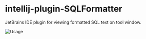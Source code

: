 # intellij-plugin-SQLFormatter

JetBrains IDE plugin for viewing formatted SQL text on tool window.

![Usage](https://raw.githubusercontent.com/roundrop/intellij-plugin-SQLFormatter/master/misc/usage.png)

